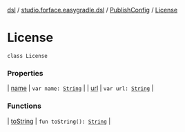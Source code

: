 [dsl](../../../index.md) / [studio.forface.easygradle.dsl](../../index.md) / [PublishConfig](../index.md) / [License](./index.md)

# License

`class License`

### Properties

| [name](name.md) | `var name: `[`String`](https://kotlinlang.org/api/latest/jvm/stdlib/kotlin/-string/index.html) |
| [url](url.md) | `var url: `[`String`](https://kotlinlang.org/api/latest/jvm/stdlib/kotlin/-string/index.html) |

### Functions

| [toString](to-string.md) | `fun toString(): `[`String`](https://kotlinlang.org/api/latest/jvm/stdlib/kotlin/-string/index.html) |

